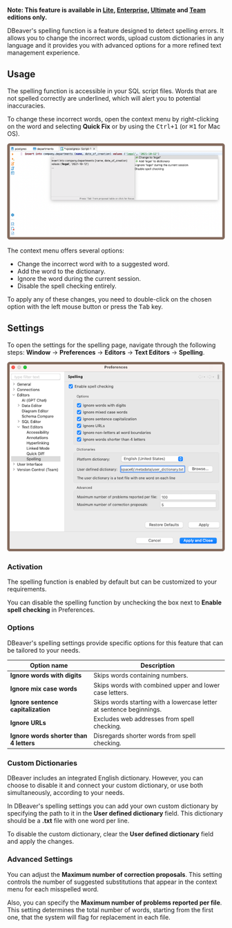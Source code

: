 **Note: This feature is available
in [Lite](Lite-Edition), [Enterprise](Enterprise-Edition), [Ultimate](Ultimate-Edition)
and <a href="https://dbeaver.com/dbeaver-team-edition">Team</a> editions only.**

DBeaver's spelling function is a feature designed to detect spelling errors. It allows you to change the incorrect words, upload custom dictionaries in any language and it provides you with advanced options for a more refined text management experience.

## Usage

The spelling function is accessible in your SQL script files. Words that are not spelled correctly are underlined, which will alert you to potential inaccuracies.

To change these incorrect words, open the context menu by right-clicking on the word and selecting **Quick Fix** or by using the <kbd>Ctrl+1</kbd> (or <kbd>⌘1</kbd> for Mac OS). 

![](images/spelling_context_menu.png)

The context menu offers several options:

* Change the incorrect word with to a suggested word.
* Add the word to the dictionary.
* Ignore the word during the current session.
* Disable the spell checking entirely.


To apply any of these changes, you need to double-click on the chosen option with the left mouse button or press the
<kbd>Tab</kbd> key.

## Settings


To open the settings for the spelling page, navigate through the following steps: **Window** -> **Preferences** -> **Editors** ->
**Text Editors** -> **Spelling**.

![](images/spelling.png)

### Activation

The spelling function is enabled by default but can be customized to your requirements.

You can disable the spelling function by unchecking the box next to **Enable spell checking** in Preferences.



### Options

DBeaver's spelling settings provide specific options for this feature that can be tailored to your needs.

 Option name                             | Description                                                          
-----------------------------------------|----------------------------------------------------------------------
 **Ignore words with digits**            | Skips words containing numbers.                                      
 **Ignore mix case words**               | Skips words with combined upper and lower case letters.              
 **Ignore sentence capitalization**      | Skips words starting with a lowercase letter at sentence beginnings. 
 **Ignore URLs**                         | Excludes web addresses from spell checking.                          
 **Ignore words shorter than 4 letters** | Disregards shorter words from spell checking.                        

### Custom Dictionaries

DBeaver includes an integrated English dictionary. However, you can choose to disable it and connect your custom
dictionary, or use both simultaneously, according to your needs.

In DBeaver's spelling settings you can add your own custom dictionary by specifying the path to it in the **User defined
dictionary** field. This dictionary should be a **.txt** file with one word per line.

To disable the custom dictionary, clear the **User defined dictionary** field and apply the changes.

### Advanced Settings

You can adjust the **Maximum number of correction proposals**. This setting controls the number of suggested
substitutions that appear in the context menu for each misspelled word.

Also, you can specify the **Maximum number of problems reported per file**. This setting determines the total number of
words, starting from the first one, that the system will flag for replacement in each file.